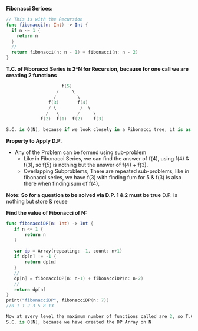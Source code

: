 **Fibonacci Serioes:**


```swift
// This is with the Recursion
func fibonacci(n: Int) -> Int {
  if n <= 1 {
    return n
  }
  //
  return fibonacci(n: n - 1) + fibonacci(n: n - 2)
}
```
**T.C. of Fibonacci Series is 2^N for Recursion, because for one call we are creating 2 functions**

```swift
                     f(5)
                   /     \ 
                  /        \
                f(3)       f(4)
                / \         /  \
               /   \       /     \
             f(2)  f(1)  f(2)    f(3)

S.C. is O(N), because if we look closely in a Fibonacci tree, it is as close to N
```

**Property to Apply D.P.**

* Any of the Problem can be formed using sub-problem
    * Like in Fibonacci Series, we can find the answer of f(4), using f(4) & f(3), so f(5) is nothing but the answer of f(4) + f(3).
    * Overlapping Subproblems, There are repeated sub-problems, like in fibonacci series, we have f(3) with finding fum for 5 & f(3) is also there when finding sum of f(4),


**Note: So for a question to be solved via D.P. 1 & 2 must be true**
D.P. is nothing but store & reuse


**Find the value of Fibonacci of N:**
 ```swift
func fibonacciDP(n: Int) -> Int {
    if n <= 1 {
        return n
    }
    
    var dp = Array(repeating: -1, count: n+1)
    if dp[n] != -1 {
        return dp[n]
    }
    //
    dp[n] = fibonacciDP(n: n-1) + fibonacciDP(n: n-2)
    //
    return dp[n]
}
print("fibonacciDP", fibonacciDP(n: 7))
//0 1 1 2 3 5 8 13

Now at every level the maximum number of functions called are 2, so T.C. is O(N), So we can say that we have reduced the T.C. from O(2^N) to O(N)
S.C. is O(N), because we have created the DP Array on N
```









